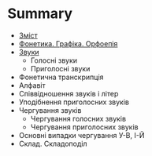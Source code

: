 # Summary

* [Зміст](README.md)
* [Фонетика. Графіка. Орфоепія](fonetika_grafka_orfoepya.md)
* [Звуки](1/zvuki.md)
   * Голосні звуки
   * Приголосні звуки
* Фонетична транскрипція
* Алфавіт
* Співвідношення звуків і літер
* Уподібнення приголосних звуків
* Чергування звуків
   * Чергування голосних звуків
   * Чергування приголосних звуків
* Основні випадки чергування У-В, І-Й
* Склад. Складоподіл

